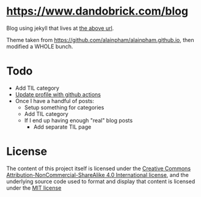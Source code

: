 # https://www.dandobrick.com/blog
Blog using jekyll that lives at [the above url](https://www.dandobrick.com/blog).

Theme taken from https://github.com/alainpham/alainpham.github.io, then modified a WHOLE bunch.

# Todo
- Add TIL category
- [Update profile with github actions](https://simonwillison.net/2020/Jul/10/self-updating-profile-readme/)
- Once I have a handful of posts:
  - Setup something for categories
  - Add TIL category
  - If I end up having enough "real" blog posts
    - Add separate TIL page

# License
The content of this project itself is licensed under the [Creative Commons Attribution-NonCommercial-ShareAlike 4.0 International license](https://creativecommons.org/licenses/by-nc-sa/4.0/legalcode), and the underlying source code used to format and display that content is licensed under the [MIT license](https://github.com/DanDobrick/blog/blob/master/LICENSE)
